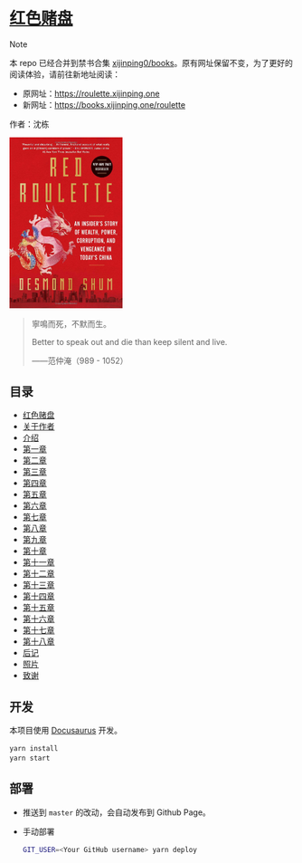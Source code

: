 # [红色赌盘](https://roulette.xijinping.one)

> [!NOTE]
> 本 repo 已经合并到禁书合集 [xijinping0/books](https://github.com/xijinping0/books)。原有网址保留不变，为了更好的阅读体验，请前往新地址阅读：
>
> - 原网址：https://roulette.xijinping.one
> - 新网址：https://books.xijinping.one/roulette

作者：沈栋

<img src="static/img/cover.jpg" alt="book cover" width="200"/>

> 寧鳴而死，不默而生。
>
> Better to speak out and die than keep silent and live.
>
> ——范仲淹（989 - 1052）

## 目录

- [红色赌盘](https://roulette.xijinping.one/docs/cover)
- [关于作者](https://roulette.xijinping.one/docs/author)
- [介绍](https://roulette.xijinping.one/docs/ch00)
- [第一章](https://roulette.xijinping.one/docs/ch01)
- [第二章](https://roulette.xijinping.one/docs/ch02)
- [第三章](https://roulette.xijinping.one/docs/ch03)
- [第四章](https://roulette.xijinping.one/docs/ch04)
- [第五章](https://roulette.xijinping.one/docs/ch05)
- [第六章](https://roulette.xijinping.one/docs/ch06)
- [第七章](https://roulette.xijinping.one/docs/ch07)
- [第八章](https://roulette.xijinping.one/docs/ch08)
- [第九章](https://roulette.xijinping.one/docs/ch09)
- [第十章](https://roulette.xijinping.one/docs/ch10)
- [第十一章](https://roulette.xijinping.one/docs/ch11)
- [第十二章](https://roulette.xijinping.one/docs/ch12)
- [第十三章](https://roulette.xijinping.one/docs/ch13)
- [第十四章](https://roulette.xijinping.one/docs/ch14)
- [第十五章](https://roulette.xijinping.one/docs/ch15)
- [第十六章](https://roulette.xijinping.one/docs/ch16)
- [第十七章](https://roulette.xijinping.one/docs/ch17)
- [第十八章](https://roulette.xijinping.one/docs/ch18)
- [后记](https://roulette.xijinping.one/docs/afterword)
- [照片](https://roulette.xijinping.one/docs/photos)
- [致谢](https://roulette.xijinping.one/docs/acknowledgement)

## 开发

本项目使用 [Docusaurus](https://docusaurus.io/docs) 开发。

```sh
yarn install
yarn start
```

## 部署

- 推送到 `master` 的改动，会自动发布到 Github Page。
- 手动部署

  ```sh
  GIT_USER=<Your GitHub username> yarn deploy
  ```
